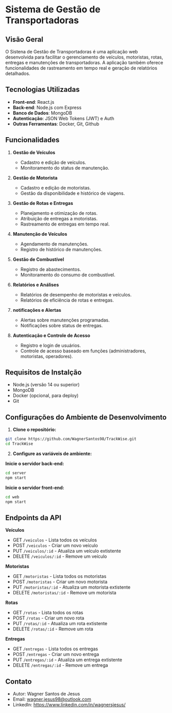 # Sistema de Gestão de Transportadoras

## Visão Geral

O Sistena de Gestão de Transportadoras é uma aplicação web desenvolvida para facilitar o gerenciamento de veículos, motoristas, rotas, entregas e manutenções de transportadoras. A aplicação também oferece funcionalidades de rastreamento em tempo real e geração de relatórios detalhados.

## Tecnologias Utilizadas

- **Front-end**: React.js
- **Back-end**: Node.js com Express
- **Banco de Dados**: MongoDB
- **Autenticação**: JSON Web Tokens (JWT) e Auth
- **Outras Ferramentas**:  Docker, Git, Github

## Funcionalidades

1. **Gestão de Veículos**
    - Cadastro e edição de veículos.
    - Monitoramento do status de manutenção.

2. **Gestão de Motorista**
    - Cadastro e edição de motoristas.
    - Gestão da disponibilidade e histórico de viagens.

3. **Gestão de Rotas e Entregas**
    - Planejamento e otimização de rotas.
    - Atribuição de entregas a motoristas.
    - Rastreamento de entregas em tempo real.

4. **Manutenção de Veículos**
    - Agendamento de manutenções.
    - Registro de histórico de manutenções.

5. **Gestão de Combustível**
    - Registro de abastecimentos.
    - Monitoramento do consumo de combustível.

6. **Relatórios e Análises**
    - Relatórios de desempenho de motoristas e veículos.
    - Relatórios de eficiência de rotas e entregas.

7. **notificações e Alertas**
    - Alertas sobre manutenções programadas.
    - Notificações sobre status de entregas.

8. **Autenticação e Controle de Acesso**
    - Registro e login de usuários.
    - Controle de acesso baseado em funções (administradores, motoristas, operadores).

## Requisitos de Instalção

- Node.js (versão 14 ou superior)
- MongoDB
- Docker (opcional, para deploy)
- Git 

## Configurações do Ambiente de Desenvolvimento

1. **Clone o repositório:**
```bash
git clone https://github.com/WagnerSantos98/TrackWise.git
cd TrackWise
```

2. **Configure as variáveis de ambiente:**

**Inicie o servidor back-end:**
```bash
cd server
npm start
```

**Inicie o servidor front-end:**
```bash
cd web
npm start
```

## Endpoints da API

**Veículos**
- GET `/veiculos` - Lista todos os veículos
- POST `/veiculos` - Criar um novo veículo
- PUT `/veiculos/:id` - Atualiza um veículo extistente
- DELETE `/veiculos/:id` - Remove um veículo

**Motoristas**
- GET `/motoristas` - Lista todos os motoristas
- POST `/motoristas` - Criar um novo motorista
- PUT `/motoristas/:id` - Atualiza um motorista extistente
- DELETE `/motoristas/:id` - Remove um motorista

**Rotas**
- GET `/rotas` - Lista todos os rotas
- POST `/rotas` - Criar um novo rota
- PUT `/rotas/:id` - Atualiza um rota extistente
- DELETE `/rotas/:id` - Remove um rota

**Entregas**
- GET `/entregas` - Lista todos os entregas
- POST `/entregas` - Criar um novo entrega
- PUT `/entregas/:id` - Atualiza um entrega extistente
- DELETE `/entregas/:id` - Remove um entrega

## Contato

- Autor: Wagner Santos de Jesus
- Email: wagner.jesus98@outlook.com
- LinkedIn: https://www.linkedin.com/in/wagnersjesus/